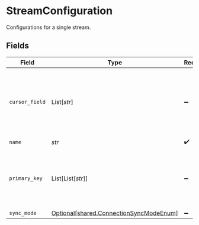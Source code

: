# StreamConfiguration

Configurations for a single stream.


## Fields

| Field                                                                                                                                                                                  | Type                                                                                                                                                                                   | Required                                                                                                                                                                               | Description                                                                                                                                                                            |
| -------------------------------------------------------------------------------------------------------------------------------------------------------------------------------------- | -------------------------------------------------------------------------------------------------------------------------------------------------------------------------------------- | -------------------------------------------------------------------------------------------------------------------------------------------------------------------------------------- | -------------------------------------------------------------------------------------------------------------------------------------------------------------------------------------- |
| `cursor_field`                                                                                                                                                                         | List[*str*]                                                                                                                                                                            | :heavy_minus_sign:                                                                                                                                                                     | Path to the field that will be used to determine if a record is new or modified since the last sync. This field is REQUIRED if `sync_mode` is `incremental` unless there is a default. |
| `name`                                                                                                                                                                                 | *str*                                                                                                                                                                                  | :heavy_check_mark:                                                                                                                                                                     | N/A                                                                                                                                                                                    |
| `primary_key`                                                                                                                                                                          | List[List[*str*]]                                                                                                                                                                      | :heavy_minus_sign:                                                                                                                                                                     | Paths to the fields that will be used as primary key. This field is REQUIRED if `destination_sync_mode` is `*_dedup` unless it is already supplied by the source schema.               |
| `sync_mode`                                                                                                                                                                            | [Optional[shared.ConnectionSyncModeEnum]](../../models/shared/connectionsyncmodeenum.md)                                                                                               | :heavy_minus_sign:                                                                                                                                                                     | N/A                                                                                                                                                                                    |